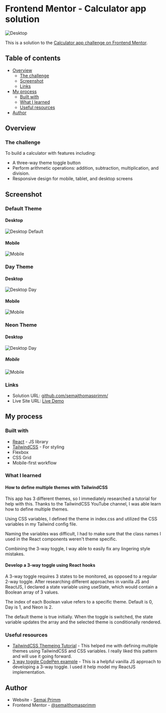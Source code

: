 # Frontend Mentor - Calculator app solution

![Desktop](desktop-default.png)

This is a solution to the [Calculator app challenge on Frontend Mentor](https://www.frontendmentor.io/challenges/calculator-app-9lteq5N29).

## Table of contents

- [Overview](#overview)
  - [The challenge](#the-challenge)
  - [Screenshot](#screenshot)
  - [Links](#links)
- [My process](#my-process)
  - [Built with](#built-with)
  - [What I learned](#what-i-learned)
  - [Useful resources](#useful-resources)
- [Author](#author)

## Overview

### The challenge

To build a calculator with features including:

- A three-way theme toggle button
- Perform arithmetic operations: addition, subtraction, multiplication, and division.
- Responsive design for mobile, tablet, and desktop screens

## Screenshot

### Default Theme
#### Desktop
![Desktop Default](desktop-default.png)

#### Mobile
![Mobile](mobile-default.png)

### Day Theme
#### Desktop
![Desktop Day](desktop-day.png)

#### Mobile
![Mobile](mobile-day.png)

### Neon Theme
#### Desktop
![Desktop Day](desktop-neon.png)

##### Mobile
![Mobile](mobile-neon.png)

### Links

- Solution URL: [github.com/semajthomasprimm/](https://github.com/semajthomasprimm/calculator-app)
- Live Site URL: [Live Demo](https://calculator-app-sp.netlify.app/)

## My process

### Built with

- [React](https://reactjs.org/) - JS library
- [TailwindCSS](https://tailwindcss.com/) - For styling
- Flexbox
- CSS Grid
- Mobile-first workflow

### What I learned

#### How to define multiple themes with TailwindCSS

This app has 3 different themes, so I immediately researched a tutorial for help with this. Thanks to the TailwindCSS YouTube channel, I was able learn how to define multiple themes.

Using CSS variables, I defined the theme in index.css and utilized the CSS variables in my Tailwind config file.

Naming the variables was difficult, I had to make sure that the class names I used in the React components weren't theme specific.

Combining the 3-way toggle, I way able to easily fix any lingering style mistakes.


#### Develop a 3-way toggle using React hooks

A 3-way toggle requires 3 states to be monitored, as opposed to a regular 2-way toggle. After researching different approaches in vanilla JS and ReactJS, I declared a state variable using useState, which would contain a Boolean array of 3 values.

The index of each Boolean value refers to a specific theme. Default is 0, Day is 1, and Neon is 2.

The default theme is true initially. When the toggle is switched, the state variable updates the array and the selected theme is conditionally rendered.


### Useful resources

- [TailwindCSS Themeing Tutorial](https://www.youtube.com/watch?v=MAtaT8BZEAo) - This helped me with defining multiple themes using TailwindCSS and CSS variables. I really liked this pattern and will use it going forward.
- [3 way toggle CodePen example](https://codepen.io/magnus16/pen/grzqMz) - This is a helpful vanilla JS approach to developing a 3-way toggle. I used it help model my ReactJS implementation.

## Author

- Website - [Semaj Primm](https://www.semajprimm.com)
- Frontend Mentor - [@semajthomasprimm](https://www.frontendmentor.io/profile/semajthomasprimm)
